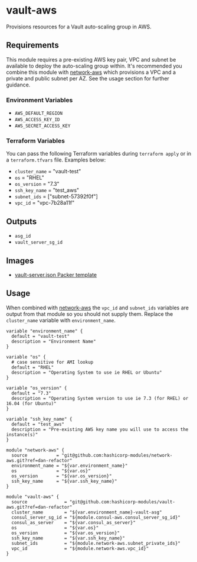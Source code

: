 # vault-aws

Provisions resources for a Vault auto-scaling group in AWS.

## Requirements

This module requires a pre-existing AWS key pair, VPC and subnet be available to
deploy the auto-scaling group within. It's recommended you combine this module
with [network-aws](https://github.com/hashicorp-modules/network-aws/) which
provisions a VPC and a private and public subnet per AZ. See the usage section
for further guidance.

### Environment Variables

- `AWS_DEFAULT_REGION`
- `AWS_ACCESS_KEY_ID`
- `AWS_SECRET_ACCESS_KEY`

### Terraform Variables

You can pass the following Terraform variables during `terraform apply` or
in a `terraform.tfvars` file. Examples below:

- `cluster_name` = "vault-test"
- `os` = "RHEL"
- `os_version` = "7.3"
- `ssh_key_name` = "test_aws"
- `subnet_ids` = ["subnet-57392f0f"]
- `vpc_id` = "vpc-7b28a11f"

## Outputs

- `asg_id`
- `vault_server_sg_id`

## Images

- [vault-server.json Packer template](https://github.com/hashicorp-modules/packer-templates/blob/master/vault/vault-server.json)

## Usage

When combined with [network-aws](https://github.com/hashicorp-modules/network-aws/)
the `vpc_id` and `subnet_ids` variables are output from that module so you should
not supply them. Replace the `cluster_name` variable with `environment_name`.

```
variable "environment_name" {
  default = "vault-test"
  description = "Environment Name"
}

variable "os" {
  # case sensitive for AMI lookup
  default = "RHEL"
  description = "Operating System to use ie RHEL or Ubuntu"
}

variable "os_version" {
  default = "7.3"
  description = "Operating System version to use ie 7.3 (for RHEL) or 16.04 (for Ubuntu)"
}

variable "ssh_key_name" {
  default = "test_aws"
  description = "Pre-existing AWS key name you will use to access the instance(s)"
}

module "network-aws" {
  source           = "git@github.com:hashicorp-modules/network-aws.git?ref=dan-refactor"
  environment_name = "${var.environment_name}"
  os               = "${var.os}"
  os_version       = "${var.os_version}"
  ssh_key_name     = "${var.ssh_key_name}"
}

module "vault-aws" {
  source              = "git@github.com:hashicorp-modules/vault-aws.git?ref=dan-refactor"
  cluster_name        = "${var.environment_name}-vault-asg"
  consul_server_sg_id = "${module.consul-aws.consul_server_sg_id}"
  consul_as_server    = "${var.consul_as_server}"
  os                  = "${var.os}"
  os_version          = "${var.os_version}"
  ssh_key_name        = "${var.ssh_key_name}"
  subnet_ids          = "${module.network-aws.subnet_private_ids}"
  vpc_id              = "${module.network-aws.vpc_id}"
}
```
